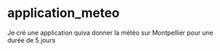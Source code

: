 # application_meteo

Je cré une application quiva donner la météo sur Montpellier pour une durée de 5 jours 
